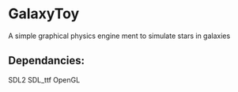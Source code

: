 # GalaxyToy
A simple graphical physics engine ment to simulate stars in galaxies

## Dependancies:
SDL2
SDL_ttf
OpenGL
